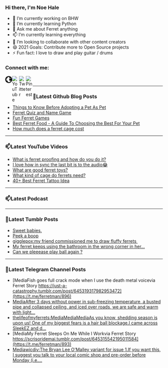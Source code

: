 ### Hi there, I'm Noe Hale

- 🔭 I’m currently working on BHW
- 🌱 I’m currently learning Python
- 💬 Ask me about Ferret anything
- 📫 I’m currently learning everything
- 🔭 I’m looking to collaborate with other content creators
- 😄 2021 Goals: Contribute more to Open Source projects
- ⚡ Fun fact: I love to draw and play guitar / drums

### Connect with me:

[<img align="left" alt="ferretvoice.com" width="22px" src="https://raw.githubusercontent.com/iconic/open-iconic/master/svg/globe.svg" />](https://ferretvoice.com)
[<img align="left" alt="YouTube" width="22px" src="https://cdn.jsdelivr.net/npm/simple-icons@v3/icons/youtube.svg" />](https://www.youtube.com/channel/UCk665XTfaMLVwFVWUmgnDiw)
[<img align="left" alt="Twitter" width="22px" src="https://cdn.jsdelivr.net/npm/simple-icons@v3/icons/twitter.svg" />](https://twitter.com/voiceferret)
[<img align="left" alt="Pinterest" width="22px" src="https://cdn.jsdelivr.net/npm/simple-icons@v3/icons/pinterest.svg" />](https://www.pinterest.com/voiceferret/)

<br />

---
### 🔭Latest Github Blog Posts
<!-- GITHUB:START -->
- [Things to Know Before Adopting a Pet As Pet](http://noehale.github.io/things-to-know-before-adopting-a-pet-as-pet/)
- [Ferret Quiz and Name Game](http://noehale.github.io/ferret-quiz/)
- [Fun Ferret Games](http://noehale.github.io/fun-ferret-games/)
- [Best Ferret Food - A Guide To Choosing the Best For Your Pet](http://noehale.github.io/best-ferret-food/)
- [How much does a ferret cage cost](http://noehale.github.io/how-much-does-a-ferret-cage-cost/)
<!-- GITHUB:END -->
---
### 📫Latest YouTube Videos

<!-- YOUTUBE:START -->
- [What is ferret proofing and how do you do it?](https://www.youtube.com/watch?v=81Syh_DJBQQ)
- [I love how in sync the last bit is to the audio😂](https://www.youtube.com/watch?v=WHBeGHwSlGY)
- [What are good ferret toys?](https://www.youtube.com/watch?v=tPxRilBzc0s)
- [What kind of cage do ferrets need?](https://www.youtube.com/watch?v=xzz6hC3sR5A)
- [40+ Best Ferret Tattoo Idea](https://www.youtube.com/watch?v=KIKqduR6Xcs)
<!-- YOUTUBE:END -->

---
### 📫Latest Podcast

<!-- PODCAST:START -->
<!-- PODCAST:END -->
---
### 📝Latest Tumblr Posts

<!-- TUMBLR:START -->
- [Sweet babies.](https://come-forth-into-the-light.tumblr.com/post/645402439965638656)
- [Peek a boop](https://come-forth-into-the-light.tumblr.com/post/645379741718855680)
- [gigglepox:my friend commissioned me to draw fluffy ferrets ](https://come-forth-into-the-light.tumblr.com/post/645357075416940544)
- [My ferret keeps using the bathroom in the wrong corner in her...](https://come-forth-into-the-light.tumblr.com/post/645311818088218624)
- [Can we pleeease play ball again ?](https://come-forth-into-the-light.tumblr.com/post/645289113893863424)
<!-- TUMBLR:END -->
---
### 📝Latest Telegram Channel Posts

<!-- TELEGRAM:START -->
- [MediaFish goes full crack mode when I use the death metal voicevia Ferret Story https://just-a-catastrophy.tumblr.com/post/645319317982953472](https://t.me/ferretman/896)
- [MediaAfter 3 days without power in sub-freezing temperature, a busted pipe and collapsed ceiling, and iced over roads, we are safe and warm with light...](https://t.me/ferretman/895)
- [thelifeofmyferrets:MediaMediaMediaAs you know, shedding season is upon us! One of my biggest fears is a hair ball blockage.I came across SleekEZ and d...](https://t.me/ferretman/894)
- [MediaMy Ferret Sleeps On Me While I Workvia Ferret Story https://scrisoridemai.tumblr.com/post/645315542195011584](https://t.me/ferretman/893)
- [Mediawicdiv:The Bryan Lee O'Malley variant for issue 1.If you want this, I suggest you talk to your local comic shop and pre-order before Monday (i.e....](https://t.me/ferretman/892)
<!-- TELEGRAM:END -->
